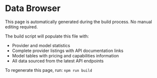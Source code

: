 # Data Browser

This page is automatically generated during the build process. No manual editing required.

The build script will populate this file with:
- Provider and model statistics
- Complete provider listings with API documentation links  
- Model tables with pricing and capabilities information
- All data sourced from the latest API endpoints

To regenerate this page, run: `npm run build`